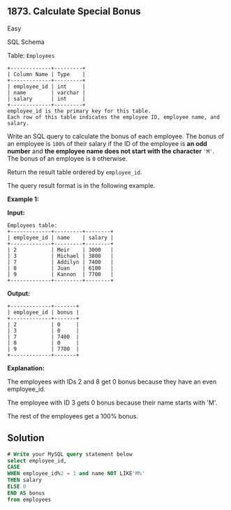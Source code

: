 ## 1873\. Calculate Special Bonus

Easy

SQL Schema

Table: `Employees`

    +-------------+---------+
    | Column Name | Type    |
    +-------------+---------+
    | employee_id | int     |
    | name        | varchar |
    | salary      | int     |
    +-------------+---------+
    employee_id is the primary key for this table.
    Each row of this table indicates the employee ID, employee name, and salary. 

Write an SQL query to calculate the bonus of each employee. The bonus of an employee is `100%` of their salary if the ID of the employee is **an odd number** and **the employee name does not start with the character** `'M'`. The bonus of an employee is `0` otherwise.

Return the result table ordered by `employee_id`.

The query result format is in the following example.

**Example 1:**

**Input:**

    Employees table:
    +-------------+---------+--------+
    | employee_id | name    | salary |
    +-------------+---------+--------+
    | 2           | Meir    | 3000   |
    | 3           | Michael | 3800   |
    | 7           | Addilyn | 7400   |
    | 8           | Juan    | 6100   |
    | 9           | Kannon  | 7700   |
    +-------------+---------+--------+

**Output:**

    +-------------+-------+
    | employee_id | bonus |
    +-------------+-------+
    | 2           | 0     |
    | 3           | 0     |
    | 7           | 7400  |
    | 8           | 0     |
    | 9           | 7700  |
    +-------------+-------+

**Explanation:**

The employees with IDs 2 and 8 get 0 bonus because they have an even employee_id.

The employee with ID 3 gets 0 bonus because their name starts with 'M'.

The rest of the employees get a 100% bonus.

## Solution

```sql
# Write your MySQL query statement below
select employee_id,
CASE
WHEN employee_id%2 = 1 and name NOT LIKE'M%'
THEN salary
ELSE 0
END AS bonus
from employees
```